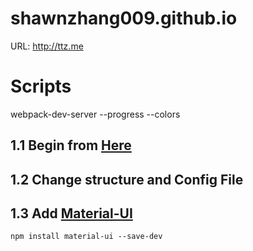 # shawnzhang009.github.io
URL: http://ttz.me


# Scripts
webpack-dev-server --progress --colors

## 1.1 Begin from [Here](https://www.twilio.com/blog/2015/08/setting-up-react-for-es6-with-webpack-and-babel-2.html)

## 1.2 Change structure and Config File

## 1.3 Add [Material-UI](http://www.material-ui.com/)

``
    npm install material-ui --save-dev
``

